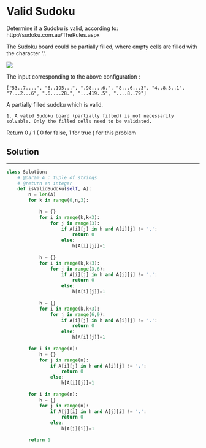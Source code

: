 <h1>Valid Sudoku</h1>

<p>
Determine if a Sudoku is valid, according to: http://sudoku.com.au/TheRules.aspx

The Sudoku board could be partially filled, where empty cells are filled with the character ‘.’.

<img src="https://upload.wikimedia.org/wikipedia/commons/thumb/f/ff/Sudoku-by-L2G-20050714.svg/250px-Sudoku-by-L2G-20050714.svg.png">

The input corresponding to the above configuration :
    
    ["53..7....", "6..195...", ".98....6.", "8...6...3", "4..8.3..1", "7...2...6", ".6....28.", "...419..5", "....8..79"]

A partially filled sudoku which is valid.

    1. A valid Sudoku board (partially filled) is not necessarily solvable. Only the filled cells need to be validated.

Return 0 / 1 ( 0 for false, 1 for true ) for this problem
</p>

<h2>Solution</h2>

***

```python
class Solution:
    # @param A : tuple of strings
    # @return an integer
    def isValidSudoku(self, A):
        n = len(A)
        for k in range(0,n,3):
            
            h = {}
            for i in range(k,k+3):
                for j in range(3):
                    if A[i][j] in h and A[i][j] != '.':
                        return 0
                    else:
                        h[A[i][j]]=1
                   
            h = {} 
            for i in range(k,k+3):
                for j in range(3,6):
                    if A[i][j] in h and A[i][j] != '.':
                        return 0
                    else:
                        h[A[i][j]]=1
            
            h = {}        
            for i in range(k,k+3):
                for j in range(6,9):
                    if A[i][j] in h and A[i][j] != '.':
                        return 0
                    else:
                        h[A[i][j]]=1
                
        for i in range(n):
            h = {}
            for j in range(n):
                if A[i][j] in h and A[i][j] != '.':
                    return 0
                else:
                    h[A[i][j]]=1
                    
        for i in range(n):
            h = {}
            for j in range(n):
                if A[j][i] in h and A[j][i] != '.':
                    return 0
                else:
                    h[A[j][i]]=1
                    
        return 1
```